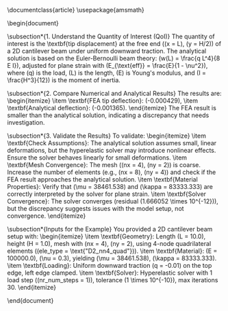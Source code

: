 \documentclass{article}
\usepackage{amsmath}

\begin{document}

\subsection*{1. Understand the Quantity of Interest (QoI)}
The quantity of interest is the \textbf{tip displacement} at the free end (\(x = L\), \(y = H/2\)) of a 2D cantilever beam under uniform downward traction. The analytical solution is based on the Euler-Bernoulli beam theory: \(w(L) = \frac{q L^4}{8 E I}\), adjusted for plane strain with \(E_{\text{eff}} = \frac{E}{1 - \nu^2}\), where \(q\) is the load, \(L\) is the length, \(E\) is Young's modulus, and \(I = \frac{H^3}{12}\) is the moment of inertia.

\subsection*{2. Compare Numerical and Analytical Results}
The results are:
\begin{itemize}
    \item \textbf{FEA tip deflection}: \(-0.000429\),
    \item \textbf{Analytical deflection}: \(-0.001365\).
\end{itemize}
The FEA result is smaller than the analytical solution, indicating a discrepancy that needs investigation.

\subsection*{3. Validate the Results}
To validate:
\begin{itemize}
    \item \textbf{Check Assumptions}: The analytical solution assumes small, linear deformations, but the hyperelastic solver may introduce nonlinear effects. Ensure the solver behaves linearly for small deformations.
    \item \textbf{Mesh Convergence}: The mesh (\(nx = 4\), \(ny = 2\)) is coarse. Increase the number of elements (e.g., \(nx = 8\), \(ny = 4\)) and check if the FEA result approaches the analytical solution.
    \item \textbf{Material Properties}: Verify that \(\mu = 38461.538\) and \(\kappa = 83333.333\) are correctly interpreted by the solver for plane strain.
    \item \textbf{Solver Convergence}: The solver converges (residual \(1.666052 \times 10^{-12}\)), but the discrepancy suggests issues with the model setup, not convergence.
\end{itemize}

\subsection*{Inputs for the Example}
You provided a 2D cantilever beam setup with:
\begin{itemize}
    \item \textbf{Geometry}: Length \(L = 10.0\), height \(H = 1.0\), mesh with \(nx = 4\), \(ny = 2\), using 4-node quadrilateral elements (\(ele_type = \text{"D2\_nn4\_quad"}\)).
    \item \textbf{Material}: \(E = 100000.0\), \(\nu = 0.3\), yielding \(\mu = 38461.538\), \(\kappa = 83333.333\).
    \item \textbf{Loading}: Uniform downward traction \(q = -0.01\) on the top edge, left edge clamped.
    \item \textbf{Solver}: Hyperelastic solver with 1 load step (\(nr_num_steps = 1\)), tolerance \(1 \times 10^{-10}\), max iterations 30.
\end{itemize}

\end{document}

